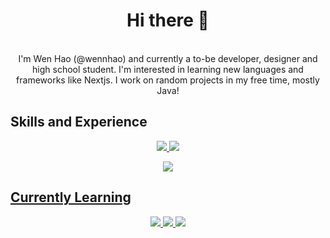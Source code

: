 <h1 align="center">
Hi there 👋
</h1>
<br />

<div align="center"> I'm Wen Hao (@wennhao) and currently a to-be developer, designer and high school student.
I'm interested in learning new languages and frameworks like Nextjs.
I work on random projects in my free time, mostly Java!
</div>
<h2> Skills and Experience </h2>
 <p align="center">
  <a href="https://github.com/tandpfun/skill-icons/blob/main/readme.md#icons-list">
    <img src="https://skillicons.dev/icons?i=js,java&theme=light" />
    <img src="https://skillicons.dev/icons?i=html,css,arduino,mysql&theme=dark" />
</p>
<p align="center">
    <img src="https://skillicons.dev/icons?i=vscode,idea,latex,ps,ai,xd" />
 </p>    

<h2> Currently Learning </h2>
<p align="center">
    <img src="https://skillicons.dev/icons?i=lua,python" />
    <img src="https://skillicons.dev/icons?i=linux,haskell,nextjs,cpp" />
    <img src="https://skillicons.dev/icons?i=raspberrypi" />
 </p>   
